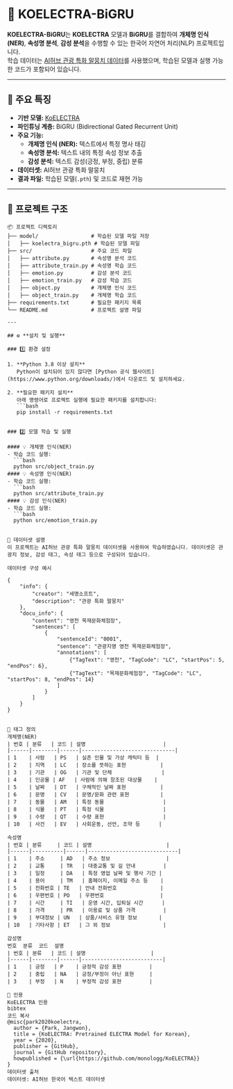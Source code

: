 # 🌟 KOELECTRA-BiGRU

**KOELECTRA-BiGRU**는 **KOELECTRA** 모델과 **BiGRU**를 결합하여 **개체명 인식(NER)**, **속성명 분석**, **감성 분석**을 수행할 수 있는 한국어 자연어 처리(NLP) 프로젝트입니다.  
학습 데이터는 [AI허브 관광 특화 말뭉치 데이터](https://www.aihub.or.kr/aihubdata/data/view.do?currMenu=&topMenu=&aihubDataSe=data&dataSetSn=71714)를 사용했으며, 학습된 모델과 실행 가능한 코드가 포함되어 있습니다.

---

## 🔑 **주요 특징**

- **기반 모델:** [KoELECTRA](https://github.com/monologg/KoELECTRA?tab=readme-ov-file)
- **파인튜닝 계층:** BiGRU (Bidirectional Gated Recurrent Unit)
- **주요 기능:**
  - **개체명 인식 (NER):** 텍스트에서 특정 명사 태깅
  - **속성명 분석:** 텍스트 내의 특정 속성 정보 추출
  - **감성 분석:** 텍스트 감성(긍정, 부정, 중립) 분류
- **데이터셋:** AI허브 관광 특화 말뭉치
- **결과 파일:** 학습된 모델(`.pth`) 및 코드로 재현 가능

---

## 📂 프로젝트 구조

```plaintext
📦 프로젝트 디렉토리
├── model/                 # 학습된 모델 파일 저장
│   ├── koelectra_bigru.pth # 학습된 모델 파일
├── src/                   # 주요 코드 파일
│   ├── attribute.py       # 속성명 분석 코드
│   ├── attribute_train.py # 속성명 학습 코드
│   ├── emotion.py         # 감성 분석 코드
│   ├── emotion_train.py   # 감성 학습 코드
│   ├── object.py          # 개체명 인식 코드
│   ├── object_train.py    # 개체명 학습 코드
├── requirements.txt       # 필요한 패키지 목록
└── README.md              # 프로젝트 설명 파일

---

## ⚙️ **설치 및 실행**

### 1️⃣ 환경 설정

1. **Python 3.8 이상 설치**  
   Python이 설치되어 있지 않다면 [Python 공식 웹사이트](https://www.python.org/downloads/)에서 다운로드 및 설치하세요.

2. **필요한 패키지 설치**  
   아래 명령어로 프로젝트 실행에 필요한 패키지를 설치합니다:
   ```bash
   pip install -r requirements.txt


### 2️⃣ 모델 학습 및 실행

#### 💡 개체명 인식(NER)
- 학습 코드 실행:
  ```bash
  python src/object_train.py
#### 💡 속성명 인식(NER)
- 학습 코드 실행:
  ```bash
  python src/attribute_train.py
#### 💡 감성 인식(NER)
- 학습 코드 실행:
  ```bash
  python src/emotion_train.py


📜 데이터셋 설명
이 프로젝트는 AI허브 관광 특화 말뭉치 데이터셋을 사용하여 학습하였습니다. 데이터셋은 관광지 정보, 감성 태그, 속성 태그 등으로 구성되어 있습니다.

데이터셋 구성 예시

{
    "info": {
        "creator": "세명소프트",
        "description": "관광 특화 말뭉치"
    },
    "docu_info": {
        "content": "영천 목재문화체험장",
        "sentences": [
            {
                "sentenceId": "0001",
                "sentence": "관광지명 영천 목재문화체험장",
                "annotations": [
                    {"TagText": "영천", "TagCode": "LC", "startPos": 5, "endPos": 6},
                    {"TagText": "목재문화체험장", "TagCode": "LC", "startPos": 8, "endPos": 14}
                ]
            }
        ]
    }
}


🔖 태그 정의
개체명(NER)
| 번호 | 분류   | 코드 | 설명                         |
|------|--------|------|------------------------------|
| 1    | 사람   | PS   | 실존 인물 및 가상 캐릭터 등  |
| 2    | 지역   | LC   | 장소를 뜻하는 표현           |
| 3    | 기관   | OG   | 기관 및 단체                |
| 4    | 인공물 | AF   | 사람에 의해 창조된 대상물    |
| 5    | 날짜   | DT   | 구체적인 날짜 표현           |
| 6    | 문명   | CV   | 문명/문화 관련 표현          |
| 7    | 동물   | AM   | 특정 동물                   |
| 8    | 식물   | PT   | 특정 식물                   |
| 9    | 수량   | QT   | 수량 표현                   |
| 10   | 사건   | EV   | 사회운동, 선언, 조약 등      |

속성명
| 번호 | 분류     | 코드 | 설명                        |
|------|----------|------|-----------------------------|
| 1    | 주소     | AD   | 주소 정보                  |
| 2    | 교통     | TR   | 대중교통 및 길 안내         |
| 3    | 일정     | DA   | 특정 영업 날짜 및 행사 기간 |
| 4    | 용어     | TM   | 홈페이지, 이메일 주소 등    |
| 5    | 전화번호 | TE   | 안내 전화번호              |
| 6    | 우편번호 | PO   | 우편번호                  |
| 7    | 시간     | TI   | 운영 시간, 입퇴실 시간      |
| 8    | 가격     | PR   | 이용료 및 상품 가격         |
| 9    | 부대정보 | UN   | 상품/서비스 유형 정보       |
| 10   | 기타사항 | ET   | 그 외 정보                 |

감성명
번호	분류	코드	설명
| 번호 | 분류   | 코드 | 설명                     |
|------|--------|------|--------------------------|
| 1    | 긍정   | P    | 긍정적 감성 표현         |
| 2    | 중립   | NA   | 긍정/부정이 아닌 표현     |
| 3    | 부정   | N    | 부정적 감성 표현         |

📜 인용
KoELECTRA 인용
bibtex
코드 복사
@misc{park2020koelectra,
  author = {Park, Jangwon},
  title = {KoELECTRA: Pretrained ELECTRA Model for Korean},
  year = {2020},
  publisher = {GitHub},
  journal = {GitHub repository},
  howpublished = {\url{https://github.com/monologg/KoELECTRA}}
}
데이터셋 출처
데이터셋: AI허브 한국어 텍스트 데이터셋
